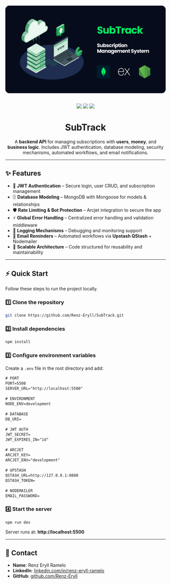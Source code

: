 <p align="center">
  <img src="./server/public/SubTrack.svg" alt="SubTrack" width="800"/>
</p>

##

<p align="center">
  <img src="https://img.shields.io/badge/Node.js-339933?style=for-the-badge&logo=nodedotjs&logoColor=white"/>
  <img src="https://img.shields.io/badge/Express.js-000000?style=for-the-badge&logo=express&logoColor=white"/>
  <img src="https://img.shields.io/badge/MongoDB-47A248?style=for-the-badge&logo=mongodb&logoColor=white"/>
</p>

<h1 align="center">SubTrack</h1>

<p align="center">
  A <b>backend API</b> for managing subscriptions with <b> users</b>, <b>money</b>, and <b> business logic</b>.  
  Includes JWT authentication, database modeling, security mechanisms, automated workflows, and email notifications.
</p>

---

## ✨ Features

- 🔐 **JWT Authentication** – Secure login, user CRUD, and subscription management
- 🗄 **Database Modeling** – MongoDB with Mongoose for models & relationships
- 🛡 **Rate Limiting & Bot Protection** – Arcjet integration to secure the app
- ⚡ **Global Error Handling** – Centralized error handling and validation middleware
- 📜 **Logging Mechanisms** – Debugging and monitoring support
- 📧 **Email Reminders** – Automated workflows via **Upstash QStash** + Nodemailer
- 🧩 **Scalable Architecture** – Code structured for reusability and maintainability

---

## ⚡ Quick Start

Follow these steps to run the project locally.

### 1️⃣ Clone the repository
```bash
git clone https://github.com/Renz-Eryll/SubTrack.git
```

### 2️⃣ Install dependencies
```bash
npm install
```

### 3️⃣ Configure environment variables  
Create a `.env` file in the root directory and add:

```env
# PORT
PORT=5500
SERVER_URL="http://localhost:5500"

# ENVIRONMENT
NODE_ENV=development

# DATABASE
DB_URI=

# JWT AUTH
JWT_SECRET=
JWT_EXPIRES_IN="1d"

# ARCJET
ARCJET_KEY=
ARCJET_ENV="development"

# UPSTASH
QSTASH_URL=http://127.0.0.1:8080
QSTASH_TOKEN=

# NODEMAILER
EMAIL_PASSWORD=
```

### 4️⃣ Start the server
```bash
npm run dev
```

Server runs at: **http://localhost:5500**

---

## 📧 Contact

- **Name**: Renz Eryll Ramelo  
- **LinkedIn**: [linkedin.com/in/renz-eryll-ramelo](https://www.linkedin.com/in/renz-eryll-ramelo)  
- **GitHub**: [github.com/Renz-Eryll](https://github.com/Renz-Eryll)  
